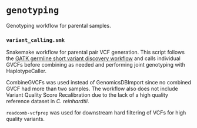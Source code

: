 # `genotyping`

Genotyping workflow for parental samples.

### `variant_calling.smk`

Snakemake workflow for parental pair VCF generation. This script
follows the [GATK germline short variant discovery workflow][gatk-workflow]
and calls individual GVCFs before combining as needed and performing
joint genotyping with HaplotypeCaller.

CombineGVCFs was used instead of GenomicsDBImport since no combined GVCF had
more than two samples. The workflow also does not include Variant Quality Score
Recalibration due to the lack of a high quality reference dataset in _C.
reinhardtii_.

`readcomb-vcfprep` was used for downstream hard filtering of VCFs for high quality
variants. 

[gatk-workflow]: https://gatk.broadinstitute.org/hc/en-us/articles/360035535932-Germline-short-variant-discovery-SNPs-Indels-
